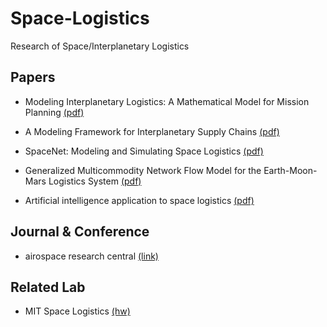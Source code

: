 # Space-Logistics
Research of Space/Interplanetary Logistics

## Papers
- Modeling Interplanetary Logistics: A Mathematical Model for Mission Planning [(pdf)](https://arc.aiaa.org/doi/pdf/10.2514/6.2006-5735)

- A Modeling Framework for Interplanetary Supply Chains [(pdf)](https://www.researchgate.net/profile/Olivier_De_Weck/publication/228656529_A_Modeling_Framework_for_Interplanetary_Supply_Chains/links/0deec53c601cbc6bbc000000.pdf)

- SpaceNet: Modeling and Simulating Space Logistics [(pdf)](https://trs.jpl.nasa.gov/bitstream/handle/2014/45444/08-2526_A1b.pdf?sequence=1&isAllowed=y)

- Generalized Multicommodity Network Flow Model for the Earth-Moon-Mars Logistics System [(pdf)](https://arc.aiaa.org/doi/pdf/10.2514/1.A33235)

- Artificial intelligence application to space logistics [(pdf)](https://arc.aiaa.org/doi/abs/10.2514/6.1988-4754)

## Journal & Conference
- airospace research central [(link)](https://arc.aiaa.org/)

## Related Lab
- MIT Space Logistics [(hw)](http://spacelogistics.mit.edu/)

